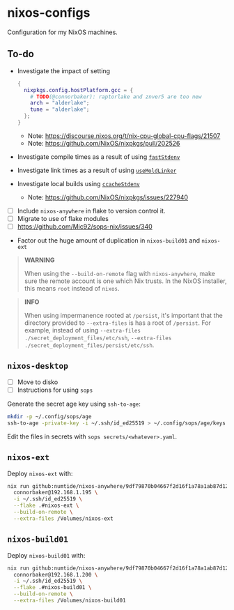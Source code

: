 # nixos-configs

Configuration for my NixOS machines.

## To-do

- Investigate the impact of setting

  ```nix
  {
    nixpkgs.config.hostPlatform.gcc = {
      # TODO(@connorbaker): raptorlake and znver5 are too new
      arch = "alderlake";
      tune = "alderlake";
    };
  }
  ```

  - Note: <https://discourse.nixos.org/t/nix-cpu-global-cpu-flags/21507>
  - Note: <https://github.com/NixOS/nixpkgs/pull/202526>
- Investigate compile times as a result of using [`fastStdenv`](https://nixos.wiki/wiki/C#Faster_GCC_compiler)
- Investigate link times as a result of using [`useMoldLinker`](https://github.com/NixOS/nixpkgs/blob/dbb569b8539424ed7d757bc080adb902ba84a086/pkgs/stdenv/adapters.nix#L192)
- Investigate local builds using [`ccacheStdenv`](https://nixos.wiki/wiki/CCache)
  - Note: <https://github.com/NixOS/nixpkgs/issues/227940>
- [ ] Include `nixos-anywhere` in flake to version control it.
- [ ] Migrate to use of flake modules
- [ ] <https://github.com/Mic92/sops-nix/issues/340>
- Factor out the huge amount of duplication in `nixos-build01` and `nixos-ext`

> **WARNING**
>
> When using the `--build-on-remote` flag with `nixos-anywhere`, make sure the remote account is one which Nix trusts. In the NixOS installer, this means `root` instead of `nixos`.

> **INFO**
>
> When using impermanence rooted at `/persist`, it's important that the directory provided to `--extra-files` is has a root of `/persist`. For example, instead of using `--extra-files ./secret_deployment_files/etc/ssh`, `--extra-files ./secret_deployment_files/persist/etc/ssh`.

## `nixos-desktop`

- [ ] Move to disko
- [ ] Instructions for using `sops`

Generate the secret age key using `ssh-to-age`:

```bash
mkdir -p ~/.config/sops/age
ssh-to-age -private-key -i ~/.ssh/id_ed25519 > ~/.config/sops/age/keys.txt
```

Edit the files in secrets with `sops secrets/<whatever>.yaml`.

## `nixos-ext`

Deploy `nixos-ext` with:

```bash
nix run github:numtide/nixos-anywhere/9df79870b04667f2d16f1a78a1ab87d124403fb7 -- \
  connorbaker@192.168.1.195 \
  -i ~/.ssh/id_ed25519 \
  --flake .#nixos-ext \
  --build-on-remote \
  --extra-files /Volumes/nixos-ext
```

## `nixos-build01`

Deploy `nixos-build01` with:

```bash
nix run github:numtide/nixos-anywhere/9df79870b04667f2d16f1a78a1ab87d124403fb7 -- \
  connorbaker@192.168.1.200 \
  -i ~/.ssh/id_ed25519 \
  --flake .#nixos-build01 \
  --build-on-remote \
  --extra-files /Volumes/nixos-build01
```
